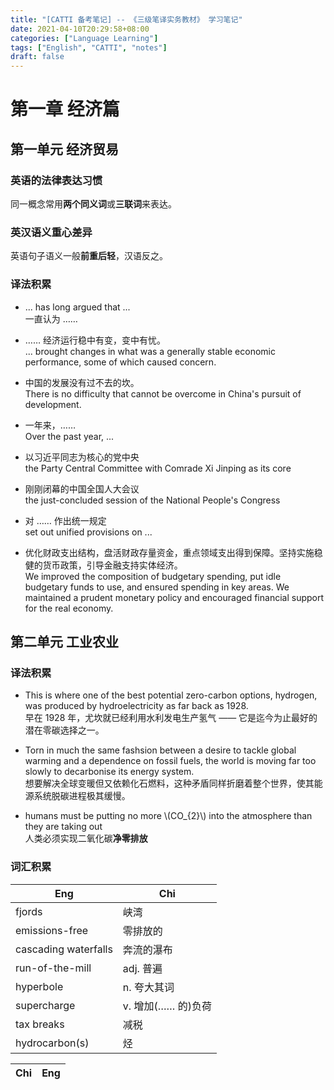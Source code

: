 ```yaml
---
title: "[CATTI 备考笔记] -- 《三级笔译实务教材》 学习笔记"
date: 2021-04-10T20:29:58+08:00
categories: ["Language Learning"]
tags: ["English", "CATTI", "notes"]
draft: false
---
```


# 第一章 经济篇

## 第一单元 经济贸易 

### 英语的法律表达习惯
同一概念常用**两个同义词**或**三联词**来表达。  

### 英汉语义重心差异
英语句子语义一般**前重后轻**，汉语反之。  

### 译法积累

+ ... has long argued that ...  
一直认为 ……  

+ …… 经济运行稳中有变，变中有忧。  
... brought changes in what was a generally stable economic performance, some of which caused concern.  

+ 中国的发展没有过不去的坎。  
There is no difficulty that cannot be overcome in China's pursuit of development.  

+ 一年来，……  
Over the past year, ...  

+ 以习近平同志为核心的党中央  
the Party Central Committee with Comrade Xi Jinping as its core  

+ 刚刚闭幕的中国全国人大会议  
the just-concluded session of the National People's Congress  

+ 对 …… 作出统一规定  
set out unified provisions on ...  

+ 优化财政支出结构，盘活财政存量资金，重点领域支出得到保障。坚持实施稳健的货币政策，引导金融支持实体经济。  
We improved the composition of budgetary spending, put idle budgetary funds to use, and ensured spending in key areas. We maintained a prudent monetary policy and encouraged financial support for the real economy.  

## 第二单元 工业农业

### 译法积累
+ This is where one of the best potential zero-carbon options, hydrogen, was produced by hydroelectricity as far back as 1928.  
早在 1928 年，尤坎就已经利用水利发电生产氢气 —— 它是迄今为止最好的潜在零碳选择之一。  

+ Torn in much the same fashsion between a desire to tackle global warming and a dependence on fossil fuels, the world is moving far too slowly to decarbonise its energy system.  
想要解决全球变暖但又依赖化石燃料，这种矛盾同样折磨着整个世界，使其能源系统脱碳进程极其缓慢。  

+ humans must be putting no more \\(CO\_{2}\\) into the atmosphere than they are taking out  
人类必须实现二氧化碳**净零排放**  

### 词汇积累
| Eng                  | Chi                |
|----------------------|--------------------|
| fjords               | 峡湾               |
| emissions-free       | 零排放的           |
| cascading waterfalls | 奔流的瀑布         |
| run-of-the-mill      | adj. 普遍          |
| hyperbole            | n. 夸大其词        |
| supercharge          | v. 增加(…… 的)负荷 |
| tax breaks           | 减税               |
| hydrocarbon(s)       | 烃                 |

| Chi | Eng |
|-----|-----|

